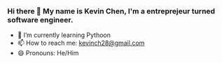 ### Hi there 👋 My name is Kevin Chen, I'm a entreprejeur turned software engineer.

- 🌱 I’m currently learning Pythoon
- 📫 How to reach me: kevinch28@gmail.com
- 😄 Pronouns: He/Him
